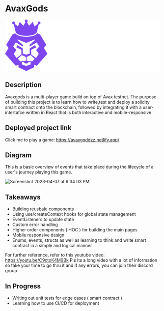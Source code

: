# AvaxGods
<img src='client/src/assets/logo.svg'/>

## Description
Avaxgods is a multi-player game build on top of Avax testnet. The purpose of building this project is to learn how to write,test and deploy a solidity smart contract onto the blockchain, followed by integrating it with a user-intertafce written in React that is both interactive and mobile-responsive.  

## Deployed project link 
Click me to play a game: <a href="https://www.linkedin.com/in/joshua-wee-784b41151/" target="blank"> https://avaxgoddzz.netlify.app/

## Diagram
This is a basic overview of events that take place during the lifecycle of a user's journey playing this game. 

<img width="1198" alt="Screenshot 2023-04-07 at 6 34 03 PM" src="https://user-images.githubusercontent.com/74093051/230594366-8ec1e760-0837-4d4d-a0f2-fcbb08ccdae8.png">

## Takeaways 
- Building reusbale components
- Using use/createContext hooks for global state management
- EventListeners to update state 
- Custom error handling 
- Higher order components ( HOC ) for building the main pages 
- Mobile responsive design 
- Enums, events, structs as well as learning to think and write smart contract in a simple and logical manner

For further reference, refer to this youtube video:  <a href="https://youtu.be/C9ctoK4M9Bk/" target="blank"> https://youtu.be/C9ctoK4M9Bk
P.s Its a long video with a lot of information so take your time to go thru it and if any errors, you can join their discord group. 

## In Progress 
- Writing out unit tests for edge cases ( smart contract ) 
- Learning how to use CI/CD for deployment 


